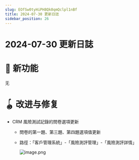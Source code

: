 ```yaml
---
slug: EOfSw0tyHiPH8Qk0qmQclpl1nBf
title: 2024-07-30 更新日誌
sidebar_position: 26
---
```



# 2024-07-30 更新日誌


# 🎉 新功能


无


# 🪀 改进与修复

- CRM 風險測試記錄的問卷選項更新
    - 問卷的第一題、第三題、第四題選項值更新
    - 路徑：「客戶管理系統」-「風險測評管理」-「風險測評詳情」

        ![image.png](/assets/01f43102cd32e31daff28434ae0467c4.png)

